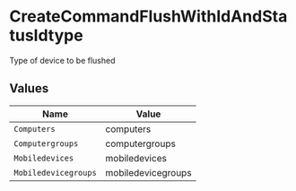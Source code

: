 # CreateCommandFlushWithIdAndStatusIdtype

Type of device to be flushed


## Values

| Name                 | Value                |
| -------------------- | -------------------- |
| `Computers`          | computers            |
| `Computergroups`     | computergroups       |
| `Mobiledevices`      | mobiledevices        |
| `Mobiledevicegroups` | mobiledevicegroups   |